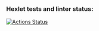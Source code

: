 ### Hexlet tests and linter status:
[![Actions Status](https://github.com/sleepyz7z/java-project-61/actions/workflows/hexlet-check.yml/badge.svg)](https://github.com/sleepyz7z/java-project-61/actions)